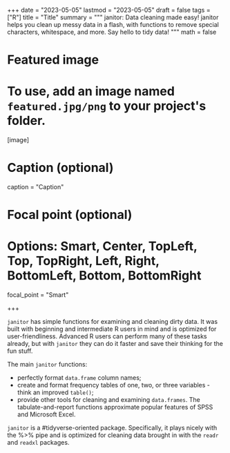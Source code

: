+++
date = "2023-05-05"
lastmod = "2023-05-05"
draft = false
tags = ["R"]
title = "Title"
summary = """
janitor: Data cleaning made easy! janitor helps you clean up messy data in a flash, with functions to remove special characters, whitespace, and more. Say hello to tidy data!
"""
math = false

# Featured image
# To use, add an image named `featured.jpg/png` to your project's folder. 
[image]
  # Caption (optional)
  caption = "Caption"
  
  # Focal point (optional)
  # Options: Smart, Center, TopLeft, Top, TopRight, Left, Right, BottomLeft, Bottom, BottomRight
  focal_point = "Smart"

+++


`janitor` has simple functions for examining and cleaning dirty data. It was built with beginning and intermediate R users in mind and is optimized for user-friendliness. Advanced R users can perform many of these tasks already, but with `janitor` they can do it faster and save their thinking for the fun stuff.

The main `janitor` functions:

- perfectly format `data.frame` column names;
- create and format frequency tables of one, two, or three variables - think an improved `table()`;
- provide other tools for cleaning and examining `data.frames`.
The tabulate-and-report functions approximate popular features of SPSS and Microsoft Excel.

`janitor` is a #tidyverse-oriented package. Specifically, it plays nicely with the %>% pipe and is optimized for cleaning data brought in with the `readr` and `readxl` packages.




